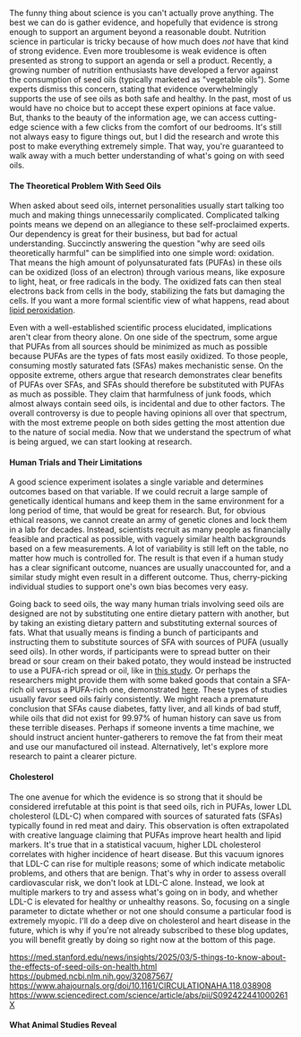 The funny thing about science is you can't actually prove anything. The best we can do is gather evidence, and hopefully that evidence is strong enough to support an argument beyond a reasonable doubt. Nutrition science in particular is tricky because of how much does _not_ have that kind of strong evidence. Even more troublesome is weak evidence is often presented as strong to support an agenda or sell a product. Recently, a growing number of nutrition enthusiasts have developed a fervor against the consumption of seed oils (typically marketed as "vegetable oils"). Some experts dismiss this concern, stating that evidence overwhelmingly supports the use of see oils as both safe and healthy. In the past, most of us would have no choice but to accept these expert opinions at face value. But, thanks to the beauty of the information age, we can access cutting-edge science with a few clicks from the comfort of our bedrooms. It's still not always easy to figure things out, but I did the research and wrote this post to make everything extremely simple. That way, you're guaranteed to walk away with a much better understanding of what's going on with seed oils.

#### The Theoretical Problem With Seed Oils

When asked about seed oils, internet personalities usually start talking too much and making things unnecessarily complicated. Complicated talking points means we depend on an allegiance to these self-proclaimed experts. Our dependency is great for their business, but bad for actual understanding. Succinctly answering the question "why are seed oils theoretically harmful" can be simplified into one simple word: oxidation. That means the high amount of polyunsaturated fats (PUFAs) in these oils can be oxidized (loss of an electron) through various means, like exposure to light, heat, or free radicals in the body. The oxidized fats can then steal electrons back from cells in the body, stabilizing the fats but damaging the cells. If you want a more formal scientific view of what happens, read about [lipid peroxidation](https://en.wikipedia.org/wiki/Lipid_peroxidation).

Even with a well-established scientific process elucidated, implications aren't clear from theory alone. On one side of the spectrum, some argue that PUFAs from all sources should be minimized as much as possible because PUFAs are the types of fats most easily oxidized. To those people, consuming mostly saturated fats (SFAs) makes mechanistic sense. On the opposite extreme, others argue that research demonstrates clear benefits of PUFAs over SFAs, and SFAs should therefore be substituted with PUFAs as much as possible. They claim that harmfulness of junk foods, which almost always contain seed oils, is incidental and due to other factors. The overall controversy is due to people having opinions all over that spectrum, with the most extreme people on both sides getting the most attention due to the nature of social media. Now that we understand the spectrum of what is being argued, we can start looking at research.

#### Human Trials and Their Limitations

A good science experiment isolates a single variable and determines outcomes based on that variable. If we could recruit a large sample of genetically identical humans and keep them in the same environment for a long period of time, that would be great for research. But, for obvious ethical reasons, we cannot create an army of genetic clones and lock them in a lab for decades. Instead, scientists recruit as many people as financially feasible and practical as possible, with vaguely similar health backgrounds based on a few measurements. A lot of variability is still left on the table, no matter how much is controlled for. The result is that even if a human study has a clear significant outcome, nuances are usually unaccounted for, and a similar study might even result in a different outcome. Thus, cherry-picking individual studies to support one's own bias becomes very easy.

Going back to seed oils, the way many human trials involving seed oils are designed are not by substituting one entire dietary pattern with another, but by taking an existing dietary pattern and substituting external sources of fats. What that usually means is finding a bunch of participants and instructing them to substitute sources of SFA with sources of PUFA (usually seed oils). In other words, if participants were to spread butter on their bread or sour cream on their baked potato, they would instead be instructed to use a PUFA-rich spread or oil, like in [this study](https://link.springer.com/article/10.1007/s00125-001-0768-3). Or perhaps the researchers might provide them with some baked goods that contain a SFA-rich oil versus a PUFA-rich one, demonstrated [here](https://pubmed.ncbi.nlm.nih.gov/24550191/). These types of studies usually favor seed oils fairly consistently. We might reach a premature conclusion that SFAs cause diabetes, fatty liver, and all kinds of bad stuff, while oils that did not exist for 99.97% of human history can save us from these terrible diseases. Perhaps if someone invents a time machine, we should instruct ancient hunter-gatherers to remove the fat from their meat and use our manufactured oil instead. Alternatively, let's explore more research to paint a clearer picture.

#### Cholesterol

The one avenue for which the evidence is so strong that it should be considered irrefutable at this point is that seed oils, rich in PUFAs, lower LDL cholesterol (LDL-C) when compared with sources of saturated fats (SFAs) typically found in red meat and dairy. This observation is often extrapolated with creative language claiming that PUFAs improve heart health and lipid markers. It's true that in a statistical vacuum, higher LDL cholesterol correlates with higher incidence of heart disease. But this vacuum ignores that LDL-C can rise for multiple reasons; some of which indicate metabolic problems, and others that are benign. That's why in order to assess overall cardiovascular risk, we don't look at LDL-C alone. Instead, we look at multiple markers to try and assess what's going on in body, and whether LDL-C is elevated for healthy or unhealthy reasons. So, focusing on a single parameter to dictate whether or not one should consume a particular food is extremely myopic. I'll do a deep dive on cholesterol and heart disease in the future, which is why if you're not already subscribed to these blog updates, you will benefit greatly by doing so right now at the bottom of this page.

https://med.stanford.edu/news/insights/2025/03/5-things-to-know-about-the-effects-of-seed-oils-on-health.html
https://pubmed.ncbi.nlm.nih.gov/32087567/
https://www.ahajournals.org/doi/10.1161/CIRCULATIONAHA.118.038908
https://www.sciencedirect.com/science/article/abs/pii/S092422441000261X

#### What Animal Studies Reveal

